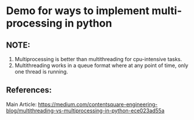 # Demo for ways to implement multi-processing in python


## NOTE:
1. Multiprocessing is better than multithreading for cpu-intensive tasks.
2. Multithreading works in a queue format where at any point of time, only one thread is running.


## References:
Main Article: https://medium.com/contentsquare-engineering-blog/multithreading-vs-multiprocessing-in-python-ece023ad55a
